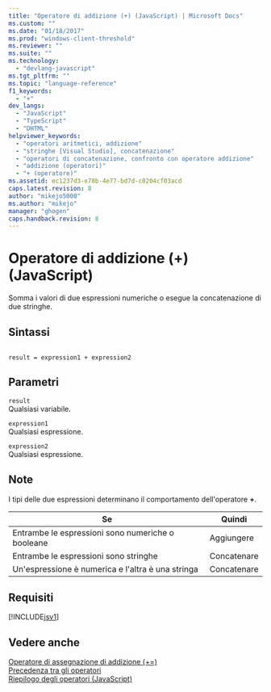```yaml
---
title: "Operatore di addizione (+) (JavaScript) | Microsoft Docs"
ms.custom: ""
ms.date: "01/18/2017"
ms.prod: "windows-client-threshold"
ms.reviewer: ""
ms.suite: ""
ms.technology: 
  - "devlang-javascript"
ms.tgt_pltfrm: ""
ms.topic: "language-reference"
f1_keywords: 
  - "+"
dev_langs: 
  - "JavaScript"
  - "TypeScript"
  - "DHTML"
helpviewer_keywords: 
  - "operatori aritmetici, addizione"
  - "stringhe [Visual Studio], concatenazione"
  - "operatori di concatenazione, confronto con operatore addizione"
  - "addizione (operatori)"
  - "+ (operatore)"
ms.assetid: ec1237d3-e78b-4e77-bd7d-c0204cf03acd
caps.latest.revision: 8
author: "mikejo5000"
ms.author: "mikejo"
manager: "ghogen"
caps.handback.revision: 8
---
```

# Operatore di addizione (+) (JavaScript)
Somma i valori di due espressioni numeriche o esegue la concatenazione di due stringhe.  
  
## Sintassi  
  
```  
  
result = expression1 + expression2  
```  
  
## Parametri  
 `result`  
 Qualsiasi variabile.  
  
 `expression1`  
 Qualsiasi espressione.  
  
 `expression2`  
 Qualsiasi espressione.  
  
## Note  
 I tipi delle due espressioni determinano il comportamento dell'operatore **\+**.  
  
|Se|Quindi|  
|--------|------------|  
|Entrambe le espressioni sono numeriche o booleane|Aggiungere|  
|Entrambe le espressioni sono stringhe|Concatenare|  
|Un'espressione è numerica e l'altra è una stringa|Concatenare|  
  
## Requisiti  
 [!INCLUDE[jsv1](../../javascript/misc/includes/jsv1-md.md)]  
  
## Vedere anche  
 [Operatore di assegnazione di addizione \(\+\=\)](../../javascript/reference/addition-assignment-operator-decrement-equal-javascript.md)   
 [Precedenza tra gli operatori](../../javascript/operator-subtractprecedence-javascript.md)   
 [Riepilogo degli operatori \(JavaScript\)](../../javascript/misc/operator-subtractsummary-javascript.md)